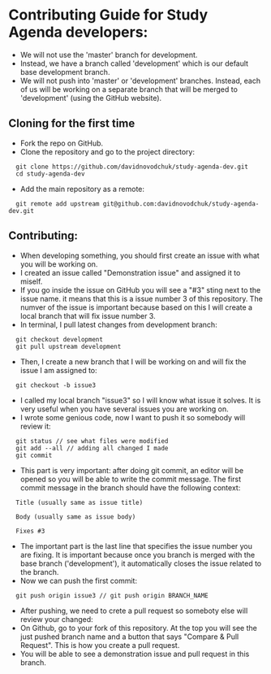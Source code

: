 # Contributing Guide for Study Agenda developers:

- We will not use the 'master' branch for development.
- Instead, we have a branch called 'development' which is our default base development branch.
- We will not push into 'master' or 'development' branches. Instead, each of us will be working on a separate branch that will be merged to 'development' (using the GitHub website).

## Cloning for the first time

- Fork the repo on GitHub.
- Clone the repository and go to the project directory:
```
  git clone https://github.com/davidnovodchuk/study-agenda-dev.git
  cd study-agenda-dev
```
- Add the main repository as a remote:
```
  git remote add upstream git@github.com:davidnovodchuk/study-agenda-dev.git
```

## Contributing:

- When developing something, you should first create an issue with what you will be working on. 
- I created an issue called "Demonstration issue" and assigned it to miself.
- If you go inside the issue on GitHub you will see a "#3" sting next to the issue name. it means that this is a issue number 3 of this repository. The numver of the issue is important because based on this I will create a local branch that will fix issue number 3.
- In terminal, I pull latest changes from development branch:
```
  git checkout development
  git pull upstream development
```
- Then, I create a new branch that I will be working on and will fix the issue I am assigned to:
```
  git checkout -b issue3
```
- I called my local branch "issue3" so I will know what issue it solves. It is very useful when you have several issues you are working on.
- I wrote some genious code, now I want to push it so somebody will review it:
```
  git status // see what files were modified
  git add --all // adding all changed I made
  git commit
```
- This part is very important: after doing git commit, an editor will be opened so you will be able to write the commit message. The first commit message in the branch should have the following context:
```
  Title (usually same as issue title)
  
  Body (usually same as issue body)
  
  Fixes #3
```
- The important part is the last line that specifies the issue number you are fixing. It is important because once you branch is merged with the base branch ('development'), it automatically closes the issue related to the branch.
- Now we can push the first commit:
```
  git push origin issue3 // git push origin BRANCH_NAME
```
- After pushing, we need to crete a pull request so someboty else will review your changed:
- On Github, go to your fork of this repository. At the top you will see the just pushed branch name and a button that says "Compare & Pull Request". This is how you create a pull request.
- You will be able to see a demonstration issue and pull request in this branch.
